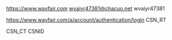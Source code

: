 https://www.wayfair.com
wvaiyr47381@chacuo.net
wvaiyr47381


https://www.wayfair.com/a/account/authentication/login
CSN_RT

CSN_CT
CSNID
